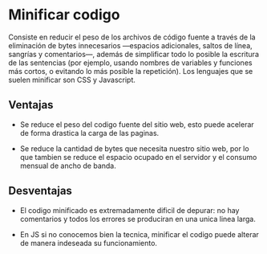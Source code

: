 # Minificar codigo

Consiste en reducir el peso de los archivos de código fuente a través de la eliminación de bytes innecesarios —espacios adicionales, saltos de línea, sangrías y comentarios—, además de simplificar todo lo posible la escritura de las sentencias (por ejemplo, usando nombres de variables y funciones más cortos, o evitando lo más posible la repetición). Los lenguajes que se suelen minificar son CSS y Javascript.

## Ventajas

* Se reduce el peso del codigo fuente del sitio web, esto puede acelerar de forma drastica la carga de las paginas.

* Se reduce la cantidad de bytes que necesita nuestro sitio web, por lo que tambien se reduce el espacio ocupado en el servidor y el consumo mensual de ancho de banda.

## Desventajas

* El codigo minificado es extremadamente dificil de depurar: no hay comentarios y todos los errores se produciran en una unica linea larga.

* En JS si no conocemos bien la tecnica, minificar el codigo puede alterar de manera indeseada su funcionamiento.